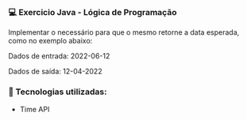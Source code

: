 ### :computer: Exercicio Java - Lógica de Programação 

Implementar o necessário para que o mesmo retorne a data esperada, como no exemplo abaixo:

Dados de entrada: 2022-06-12

Dados de saída: 12-04-2022


### :rocket: Tecnologias utilizadas:

- Time API 
